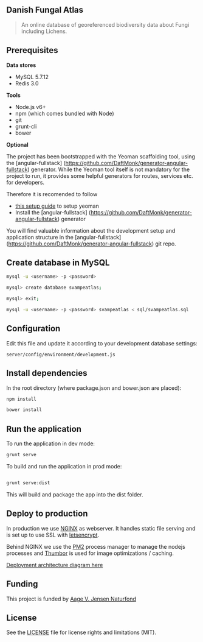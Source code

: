 ## Danish Fungal Atlas 

> An online database of georeferenced biodiversity data about Fungi including Lichens.

## Prerequisites

**Data stores**

* MySQL 5.7.12
* Redis 3.0

**Tools**

* Node.js v6+
* npm (which comes bundled with Node) 
* git
* grunt-cli
* bower

**Optional**

The project has been bootstrapped with the Yeoman scaffolding tool, using the [angular-fullstack] (https://github.com/DaftMonk/generator-angular-fullstack) generator. While the Yeoman tool itself is not mandatory for the project to run, it provides some helpful generators for routes, services etc. for developers.

Therefore it is recomended to follow 
* [this setup guide](http://yeoman.io/codelab/setup.html) to setup yeoman
* Install the [angular-fullstack] (https://github.com/DaftMonk/generator-angular-fullstack) generator

You will find valuable information about the development setup and application structure in the [angular-fullstack] (https://github.com/DaftMonk/generator-angular-fullstack) git repo.

## Create database in MySQL


```bash
mysql -u <username> -p <password>
```
```bash
mysql> create database svampeatlas;
```
```bash
mysql> exit;
```
```bash
mysql -u <username> -p <password> svampeatlas < sql/svampeatlas.sql
```

## Configuration

Edit this file and update it according to your development database settings:

    server/config/environment/development.js
	

## Install dependencies

In the root directory (where package.json and bower.json are placed):

```bash
npm install
```
```bash
bower install
```


## Run the application

To run the application in dev mode:

```bash
grunt serve 
```

To build and run the application in prod mode:

```bash

grunt serve:dist 
```
This will build and package the app into the dist folder.

## Deploy to production

In production we use [NGINX](https://www.nginx.com/resources/wiki/) as webserver. It handles static file serving and is set up to use SSL with [letsencrypt](https://letsencrypt.org/). 

Behind NGINX we use the [PM2](http://pm2.keymetrics.io/) process manager to manage the nodejs processes and [Thumbor](http://thumbor.org/) is used for image optimizations / caching.

[Deployment architecture diagram here](https://github.com/NHMD/svampeatlas/blob/master/docs/Svampeatlas_arkitektur.pdf)

## Funding

This project is funded by [Aage V. Jensen Naturfond](http://www.avjf.dk/avjnf/)

## License

See the [LICENSE](LICENSE.md) file for license rights and limitations (MIT).